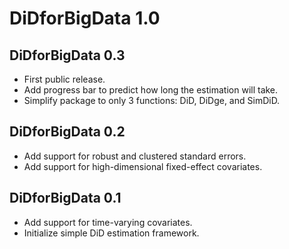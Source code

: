 # DiDforBigData 1.0

## DiDforBigData 0.3

* First public release.
* Add progress bar to predict how long the estimation will take.
* Simplify package to only 3 functions: DiD, DiDge, and SimDiD.

## DiDforBigData 0.2

* Add support for robust and clustered standard errors.
* Add support for high-dimensional fixed-effect covariates.

## DiDforBigData 0.1

* Add support for time-varying covariates.
* Initialize simple DiD estimation framework.
